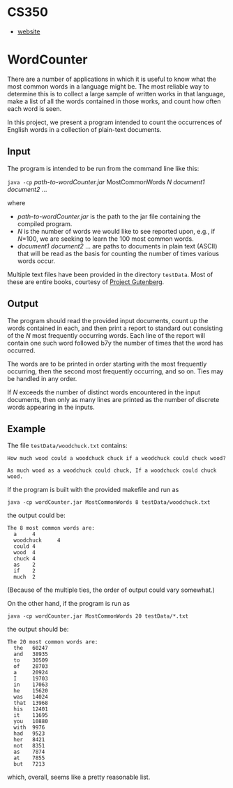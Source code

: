# CS350
* [website](https://old-dominion-univ-cs350.github.io/lab4-documentation-cssallg001/)

# WordCounter

There are a number of applications in which it is useful to know what the most
common words in a language might be.  The most reliable way to determine this
is to collect a large sample of written works in that language, make a list of
all the words contained in those works, and count how often each word is seen.

In this project, we present a program intended to count the occurrences of
English words in a collection of plain-text documents.

## Input

The program is intended to be run from the command line like this:

`java -cp` _path-to-wordCounter.jar_ MostCommonWords _N_ _document1_ _document2_ ...

where

* _path-to-wordCounter.jar_ is the path to the jar file containing the compiled program.
* _N_ is the number of words we would like to see reported upon, e.g., if _N_=100, we are seeking to learn the 100 most common words.
* _document1_ _document2_ ... are paths to documents in plain text (ASCII) that will be read as the basis for counting the number of times various words occur.

Multiple text files have been provided in the directory `testData`.  Most of
these are entire books, courtesy of [Project Gutenberg](https://www.gutenberg.org/).

## Output

The program should read the provided input documents, count up the words contained in each, and then print a report to standard out consisting of the _N_ most frequently occurring words. Each line of the report will contain one such word followed b7y the number of times that the word has occurred.

The words are to be printed in order starting with the most frequently occurring, then the second most frequently occurring, and so on.  Ties may be handled in any order.

If _N_ exceeds the number of distinct words encountered in the input documents, then only as many lines are printed as the number of discrete words appearing in the inputs.

## Example

The file `testData/woodchuck.txt` contains:

```
How much wood could a woodchuck chuck if a woodchuck could chuck wood?

As much wood as a woodchuck could chuck, If a woodchuck could chuck wood.
```

If the program is built with the provided makefile and run as

    java -cp wordCounter.jar MostCommonWords 8 testData/woodchuck.txt

the output could be:

```
The 8 most common words are:
  a     4
  woodchuck     4
  could 4
  wood  4
  chuck 4
  as    2
  if    2
  much  2
```

(Because of the multiple ties, the order of output could vary somewhat.)


On the other hand, if the program is run as 

    java -cp wordCounter.jar MostCommonWords 20 testData/*.txt

the output should be:

```
The 20 most common words are:
  the   60247
  and   38935
  to    30509
  of    28703
  a     20924
  I     19703
  in    17063
  he    15620
  was   14024
  that  13968
  his   12401
  it    11695
  you   10880
  with  9976
  had   9523
  her   8421
  not   8351
  as    7874
  at    7855
  but   7213
  ```

  which, overall, seems like a pretty reasonable list.
  
